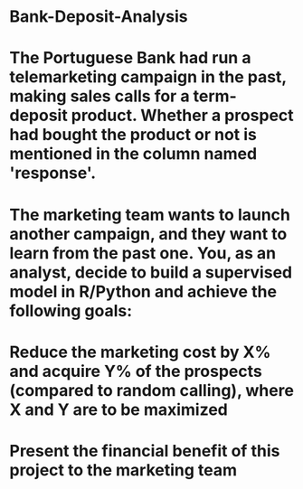 # Bank-Deposit-Analysis
# The Portuguese Bank had run a telemarketing campaign in the past, making sales calls for a term-deposit product. Whether a prospect had bought the product or not is mentioned in the column named 'response'.

# The marketing team wants to launch another campaign, and they want to learn from the past one. You, as an analyst, decide to build a supervised model in R/Python and achieve the following goals:

# Reduce the marketing cost by X% and acquire Y% of the prospects (compared to random calling), where X and Y are to be maximized
# Present the financial benefit of this project to the marketing team
